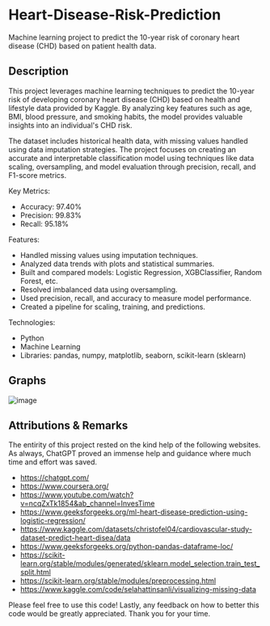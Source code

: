 # Heart-Disease-Risk-Prediction
Machine learning project to predict the 10-year risk of coronary heart disease (CHD) based on patient health data.

## Description ##
This project leverages machine learning techniques to predict the 10-year risk of developing coronary heart disease (CHD) based on health and lifestyle data provided by Kaggle. By analyzing key features such as age, BMI, blood pressure, and smoking habits, the model provides valuable insights into an individual's CHD risk.

The dataset includes historical health data, with missing values handled using data imputation strategies. The project focuses on creating an accurate and interpretable classification model using techniques like data scaling, oversampling, and model evaluation through precision, recall, and F1-score metrics.

Key Metrics:
- Accuracy: 97.40%
- Precision: 99.83%
- Recall: 95.18%

Features: 
- Handled missing values using imputation techniques.
- Analyzed data trends with plots and statistical summaries.
- Built and compared models: Logistic Regression, XGBClassifier, Random Forest, etc.
- Resolved imbalanced data using oversampling.
- Used precision, recall, and accuracy to measure model performance.
- Created a pipeline for scaling, training, and predictions.

Technologies:
- Python
- Machine Learning
- Libraries: pandas, numpy, matplotlib, seaborn, scikit-learn (sklearn)


## Graphs ##


![image](https://github.com/user-attachments/assets/2ee79d6b-7ae7-4e8b-b71b-504f2d90fe78)


## Attributions & Remarks ##
The entirity of this project rested on the kind help of the following websites. As always, ChatGPT proved an immense help and guidance where much time and effort was saved.

- https://chatgpt.com/
- https://www.coursera.org/
- https://www.youtube.com/watch?v=ncqZxTk1854&ab_channel=InvesTime
- https://www.geeksforgeeks.org/ml-heart-disease-prediction-using-logistic-regression/
- https://www.kaggle.com/datasets/christofel04/cardiovascular-study-dataset-predict-heart-disea/data
- https://www.geeksforgeeks.org/python-pandas-dataframe-loc/
- https://scikit-learn.org/stable/modules/generated/sklearn.model_selection.train_test_split.html
- https://scikit-learn.org/stable/modules/preprocessing.html
- https://www.kaggle.com/code/selahattinsanli/visualizing-missing-data

Please feel free to use this code! Lastly, any feedback on how to better this code would be greatly appreciated. Thank you for your time.
